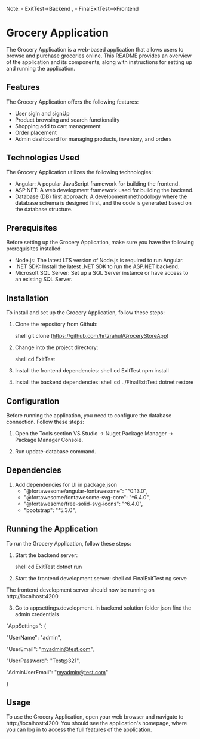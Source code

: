 Note: 
      - ExitTest->Backend ,
      - FinalExitTest-->Frontend

# Grocery Application


The Grocery Application is a web-based application that allows users to browse and purchase groceries online. This README provides an overview of the application and its components, along with instructions for setting up and running the application.

## Features

The Grocery Application offers the following features:

- User sigIn and signUp
- Product browsing and search functionality
- Shopping add to cart management
- Order placement 
- Admin dashboard for managing products, inventory, and orders

## Technologies Used

The Grocery Application utilizes the following technologies:

- Angular: A popular JavaScript framework for building the frontend.
- ASP.NET: A web development framework used for building the backend.
- Database (DB) first approach: A development methodology where the database schema is designed first, and the code is generated based on the database structure.

## Prerequisites

Before setting up the Grocery Application, make sure you have the following prerequisites installed:

- Node.js: The latest LTS version of Node.js is required to run Angular.
- .NET SDK: Install the latest .NET SDK to run the ASP.NET backend.
- Microsoft SQL Server: Set up a SQL Server instance or have access to an existing SQL Server.

## Installation

To install and set up the Grocery Application, follow these steps:

1. Clone the repository from Github:

   shell
   git clone (https://github.com/hrtzrahul/GroceryStoreApp)

2. Change into the project directory:

    shell
    cd ExitTest

3. Install the frontend dependencies:
    shell
    cd ExitTest
    npm install

4. Install the backend dependencies:
    shell
    cd ../FinalExitTest
    dotnet restore

## Configuration

Before running the application, you need to configure the database connection. Follow these steps:

1. Open the Tools section VS Studio -> Nuget Package Manager -> Package Manager Console.

2. Run update-database command.

## Dependencies

1. Add dependencies for UI in package.json
   - "@fortawesome/angular-fontawesome": "^0.13.0",
   - "@fortawesome/fontawesome-svg-core": "^6.4.0",
   - "@fortawesome/free-solid-svg-icons": "^6.4.0",
   - "bootstrap": "^5.3.0",

## Running the Application

To run the Grocery Application, follow these steps:

1. Start the backend server:

   shell
   cd ExitTest
   dotnet run

2. Start the frontend development server:
    shell
    cd FinalExitTest
    ng serve

The frontend development server should now be running on http://localhost:4200.

3. Go to appsettings.development. in backend solution folder json find the admin credentials

"AppSettings": {

"UserName": "admin",

"UserEmail": "myadmin@test.com",

"UserPassword": "Test@321",

"AdminUserEmail": "myadmin@test.com"

}

## Usage
To use the Grocery Application, open your web browser and navigate to http://localhost:4200. You should see the application's homepage, where you can log in to access the full features of the application.
